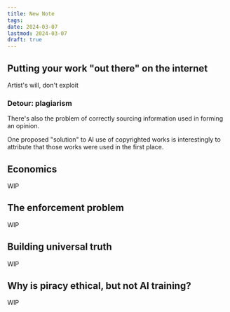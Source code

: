 ```yaml
---
title: New Note
tags: 
date: 2024-03-07
lastmod: 2024-03-07
draft: true
---
```

## Putting your work "out there" on the internet
Artist's will, don't exploit
### Detour: plagiarism
There's also the problem of correctly sourcing information used in forming an opinion.

One proposed "solution" to AI use of copyrighted works is interestingly to attribute that those works were used in the first place.
## Economics
WIP
## The enforcement problem
WIP
## Building universal truth
WIP
## Why is piracy ethical, but not AI training?
WIP
